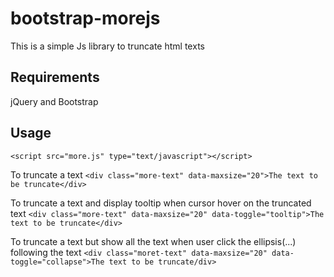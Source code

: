 # bootstrap-morejs
This is a simple Js library to truncate html texts
## Requirements
jQuery and Bootstrap
## Usage
```<script src="more.js" type="text/javascript"></script>```

To truncate a text
```<div class="more-text" data-maxsize="20">The text to be truncate</div>```

To truncate a text and display tooltip when cursor hover on the truncated text
```<div class="more-text" data-maxsize="20" data-toggle="tooltip">The text to be truncate</div>```

To truncate a text but show all the text when user click the ellipsis(...) following the text
```<div class="moret-text" data-maxsize="20" data-toggle="collapse">The text to be truncate/div>```
